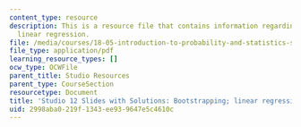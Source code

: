 ```yaml
---
content_type: resource
description: This is a resource file that contains information regarding bootstrapping;
  linear regression.
file: /media/courses/18-05-introduction-to-probability-and-statistics-spring-2014/2998aba0219f1343ee939647e5c4610c_MIT18_05S14_studio12slides.pdf
file_type: application/pdf
learning_resource_types: []
ocw_type: OCWFile
parent_title: Studio Resources
parent_type: CourseSection
resourcetype: Document
title: 'Studio 12 Slides with Solutions: Bootstrapping; linear regression'
uid: 2998aba0-219f-1343-ee93-9647e5c4610c
---
```

